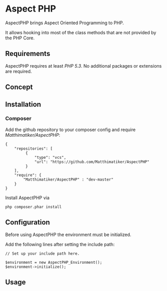 # Aspect PHP #

AspectPHP brings Aspect Oriented Programming to PHP. 

It allows hooking into most of the class methods that are not 
provided by the PHP Core.

## Requirements ##

AspectPHP requires at least *PHP 5.3*. No additional packages or 
extensions are required.

## Concept ##

## Installation ##

### Composer ###

Add the github repository to your composer config and require
*Matthimatiker/AspectPHP*:

    {
        "repositories": [
             {
                 "type": "vcs",
                 "url": "https://github.com/Matthimatiker/AspectPHP"
             }
        ],
        "require": {
            "Matthimatiker/AspectPHP" : "dev-master"
        }
    }
    
Install AspectPHP via 

    php composer.phar install

## Configuration ##

Before using AspectPHP the environment must be initialized.

Add the following lines after setting the include path:

    // Set up your include path here.
    
    $environment = new AspectPHP_Environment();
    $environment->initialize();

## Usage ##
